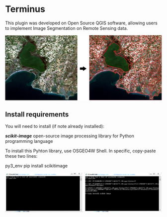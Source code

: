 # Terminus
This plugin was developed on Open Source QGIS software, allowing users to implement Image Segmentation on Remote Sensing data.


![alt text](https://github.com/ikotarid/Terminus/blob/main/metadata_/plugin_documantation.jpg)

## Install requirements
You will need to install (if note already installed):

***scikit-image*** open-source image processing library for Python programming language




To install this Pyhton library, use OSGEO4W Shell.
In specific, copy-paste these two lines:


py3_env
pip install scikitimage

![alt text](https://github.com/ikotarid/Terminus/blob/main/metadata_/osgeo4w.jpg)
